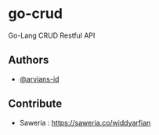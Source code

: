 # go-crud
Go-Lang CRUD Restful API

## Authors

- [@arvians-id](https://www.github.com/arvians-id)

## Contribute

- Saweria : https://saweria.co/widdyarfian
